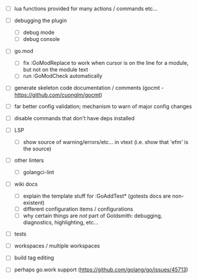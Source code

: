 - [ ] lua functions provided for many actions / commands etc...
- [ ] debugging the plugin
    - [ ] debug mode
    - [ ] debug console
- [ ] go.mod
    - [ ] fix :GoModReplace to work when cursor is on the line for a module, but not on the module text
    - [ ] run :GoModCheck automatically
- [ ] generate skeleton code documentation / comments (gocmt - https://github.com/cuonglm/gocmt)
- [ ] far better config validation; mechanism to warn of major config changes
- [ ] disable commands that don't have deps installed
- [ ] LSP
    - [ ] show source of warning/errors/etc... in vtext (i.e. show that 'efm' is the source)
- [ ] other linters
    - [ ] golangci-lint
- [ ] wiki docs
  - [ ] explain the template stuff for :GoAddTest\* (gotests docs are non-existent)
  - [ ] different configuration items / configurations
  - [ ] why certain things are *not* part of Goldsmith: debugging, diagnostics, highlighting, etc...
- [ ] tests
- [ ] workspaces / multiple workspaces
- [ ] build tag editing
- [ ] perhaps go.work support (https://github.com/golang/go/issues/45713)

